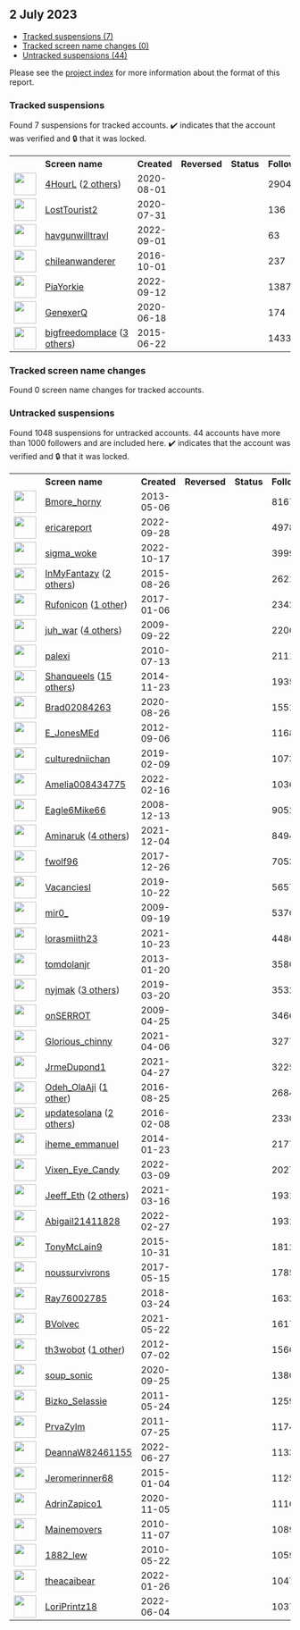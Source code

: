 ##  2 July 2023

* [Tracked suspensions (7)](#tracked-suspensions)
* [Tracked screen name changes (0)](#tracked-screen-name-changes)
* [Untracked suspensions (44)](#untracked-suspensions)

Please see the [project index](https://github.com/travisbrown/twitter-watch) for more information about the format of this report.

### Tracked suspensions

Found 7 suspensions for tracked accounts.
  ✔️ indicates that the account was verified and 🔒 that it was locked.

<table>
    <tr>
        <th></th>
        <th align="left">Screen name</th>
        <th align="left">Created</th>
        <th align="left">Reversed</th>
        <th align="left">Status</th>
        <th align="left">Followers</th>
        <th align="left">Ranking</th></tr>
    </tr>
        <tr>
            <td><a href="https://twitter.com/intent/user?user_id=1289616476194975745">
                <img src="https://pbs.twimg.com/profile_images/1598416850278391809/d18vRk7Q_normal.png" width="40px" height="40px" align="center"/></a>
            </td>
            <td>
                <a href="https://twitter.com/4HourL">4HourL</a>&nbsp;(<a href="https://api.memory.lol/v1/tw/id/1289616476194975745">2 others</a>)&nbsp;</td>
            <td>2020-08-01</td>
            <td></td>
            <td align="center"></td>
            <td>2904</td>
            <td>17108</td>
        </tr>
        <tr>
            <td><a href="https://twitter.com/intent/user?user_id=1289164459211137024">
                <img src="https://pbs.twimg.com/profile_images/1317247346384797697/0hPy2E7e_normal.jpg" width="40px" height="40px" align="center"/></a>
            </td>
            <td>
                <a href="https://twitter.com/LostTourist2">LostTourist2</a></td>
            <td>2020-07-31</td>
            <td></td>
            <td align="center"></td>
            <td>136</td>
            <td>17947</td>
        </tr>
        <tr>
            <td><a href="https://twitter.com/intent/user?user_id=1565302072538546176">
                <img src="https://pbs.twimg.com/profile_images/1565302189291094016/OrL92qJv_normal.jpg" width="40px" height="40px" align="center"/></a>
            </td>
            <td>
                <a href="https://twitter.com/havgunwilltravl">havgunwilltravl</a></td>
            <td>2022-09-01</td>
            <td></td>
            <td align="center"></td>
            <td>63</td>
            <td>23616</td>
        </tr>
        <tr>
            <td><a href="https://twitter.com/intent/user?user_id=782339854646390785">
                <img src="https://pbs.twimg.com/profile_images/1578320353830510592/dgqWnctw_normal.jpg" width="40px" height="40px" align="center"/></a>
            </td>
            <td>
                <a href="https://twitter.com/chileanwanderer">chileanwanderer</a></td>
            <td>2016-10-01</td>
            <td></td>
            <td align="center"></td>
            <td>237</td>
            <td>52849</td>
        </tr>
        <tr>
            <td><a href="https://twitter.com/intent/user?user_id=1569134097775173634">
                <img src="https://pbs.twimg.com/profile_images/1593824852107993089/lm5MA7rl_normal.jpg" width="40px" height="40px" align="center"/></a>
            </td>
            <td>
                <a href="https://twitter.com/PiaYorkie">PiaYorkie</a></td>
            <td>2022-09-12</td>
            <td></td>
            <td align="center"></td>
            <td>1387</td>
            <td>64766</td>
        </tr>
        <tr>
            <td><a href="https://twitter.com/intent/user?user_id=1273754620192452609">
                <img src="https://pbs.twimg.com/profile_images/1369179654356013060/zj-HDu8V_normal.jpg" width="40px" height="40px" align="center"/></a>
            </td>
            <td>
                <a href="https://twitter.com/GenexerQ">GenexerQ</a></td>
            <td>2020-06-18</td>
            <td></td>
            <td align="center"></td>
            <td>174</td>
            <td>84624</td>
        </tr>
        <tr>
            <td><a href="https://twitter.com/intent/user?user_id=3252159602">
                <img src="https://pbs.twimg.com/profile_images/1518030489038295041/8YpnVCu0_normal.jpg" width="40px" height="40px" align="center"/></a>
            </td>
            <td>
                <a href="https://twitter.com/bigfreedomplace">bigfreedomplace</a>&nbsp;(<a href="https://api.memory.lol/v1/tw/id/3252159602">3 others</a>)&nbsp;</td>
            <td>2015-06-22</td>
            <td></td>
            <td align="center"></td>
            <td>1433</td>
            <td>99677</td>
        </tr></table>

### Tracked screen name changes

Found 0 screen name changes for tracked accounts.

### Untracked suspensions

Found 1048 suspensions for untracked accounts.
44 accounts have more than 1000 followers and are included here.
  ✔️ indicates that the account was verified and 🔒 that it was locked.

<table>
    <tr>
        <th></th>
        <th align="left">Screen name</th>
        <th align="left">Created</th>
        <th align="left">Reversed</th>
        <th align="left">Status</th>
        <th align="left">Followers</th>
    </tr>
        <tr>
            <td><a href="https://twitter.com/intent/user?user_id=1406582136">
                <img src="https://pbs.twimg.com/profile_images/951072088789483520/l-afljPv_normal.jpg" width="40px" height="40px" align="center"/></a>
            </td>
            <td>
                <a href="https://twitter.com/Bmore_horny">Bmore_horny</a></td>
            <td>2013-05-06</td>
            <td></td>
            <td align="center"></td>
            <td>816775</td>
        </tr>
        <tr>
            <td><a href="https://twitter.com/intent/user?user_id=1575205434843049984">
                <img src="https://pbs.twimg.com/profile_images/1582828230762934272/G0-VqYqB_normal.jpg" width="40px" height="40px" align="center"/></a>
            </td>
            <td>
                <a href="https://twitter.com/ericareport">ericareport</a></td>
            <td>2022-09-28</td>
            <td></td>
            <td align="center"></td>
            <td>49783</td>
        </tr>
        <tr>
            <td><a href="https://twitter.com/intent/user?user_id=1582004105098285058">
                <img src="https://pbs.twimg.com/profile_images/1592556848950960129/xRJznuM6_normal.png" width="40px" height="40px" align="center"/></a>
            </td>
            <td>
                <a href="https://twitter.com/sigma_woke">sigma_woke</a></td>
            <td>2022-10-17</td>
            <td></td>
            <td align="center"></td>
            <td>39998</td>
        </tr>
        <tr>
            <td><a href="https://twitter.com/intent/user?user_id=3450366201">
                <img src="https://pbs.twimg.com/profile_images/1556320392079450112/fOJsUYjE_normal.jpg" width="40px" height="40px" align="center"/></a>
            </td>
            <td>
                <a href="https://twitter.com/InMyFantazy">InMyFantazy</a>&nbsp;(<a href="https://api.memory.lol/v1/tw/id/3450366201">2 others</a>)&nbsp;</td>
            <td>2015-08-26</td>
            <td></td>
            <td align="center"></td>
            <td>26216</td>
        </tr>
        <tr>
            <td><a href="https://twitter.com/intent/user?user_id=817163412631330817">
                <img src="https://pbs.twimg.com/profile_images/1490846353240563712/MIqIobzB_normal.jpg" width="40px" height="40px" align="center"/></a>
            </td>
            <td>
                <a href="https://twitter.com/Rufonicon">Rufonicon</a>&nbsp;(<a href="https://api.memory.lol/v1/tw/id/817163412631330817">1 other</a>)&nbsp;</td>
            <td>2017-01-06</td>
            <td></td>
            <td align="center"></td>
            <td>23429</td>
        </tr>
        <tr>
            <td><a href="https://twitter.com/intent/user?user_id=76494652">
                <img src="https://pbs.twimg.com/profile_images/1587988866631438337/EYhzCy5q_normal.jpg" width="40px" height="40px" align="center"/></a>
            </td>
            <td>
                <a href="https://twitter.com/juh_war">juh_war</a>&nbsp;(<a href="https://api.memory.lol/v1/tw/id/76494652">4 others</a>)&nbsp;</td>
            <td>2009-09-22</td>
            <td></td>
            <td align="center"></td>
            <td>22068</td>
        </tr>
        <tr>
            <td><a href="https://twitter.com/intent/user?user_id=166226737">
                <img src="https://pbs.twimg.com/profile_images/1489130696757026817/fCiszlKz_normal.jpg" width="40px" height="40px" align="center"/></a>
            </td>
            <td>
                <a href="https://twitter.com/palexi">palexi</a></td>
            <td>2010-07-13</td>
            <td></td>
            <td align="center"></td>
            <td>21118</td>
        </tr>
        <tr>
            <td><a href="https://twitter.com/intent/user?user_id=2889494859">
                <img src="https://pbs.twimg.com/profile_images/1580944832729579520/Et2bWBoh_normal.jpg" width="40px" height="40px" align="center"/></a>
            </td>
            <td>
                <a href="https://twitter.com/Shanqueels">Shanqueels</a>&nbsp;(<a href="https://api.memory.lol/v1/tw/id/2889494859">15 others</a>)&nbsp;</td>
            <td>2014-11-23</td>
            <td></td>
            <td align="center"></td>
            <td>19354</td>
        </tr>
        <tr>
            <td><a href="https://twitter.com/intent/user?user_id=1298642358767169537">
                <img src="https://pbs.twimg.com/profile_images/1312837720394338305/QBZnFqK2_normal.jpg" width="40px" height="40px" align="center"/></a>
            </td>
            <td>
                <a href="https://twitter.com/Brad02084263">Brad02084263</a></td>
            <td>2020-08-26</td>
            <td></td>
            <td align="center"></td>
            <td>15519</td>
        </tr>
        <tr>
            <td><a href="https://twitter.com/intent/user?user_id=807626329">
                <img src="https://pbs.twimg.com/profile_images/1383079957010788364/rX2ratsZ_normal.jpg" width="40px" height="40px" align="center"/></a>
            </td>
            <td>
                <a href="https://twitter.com/E_JonesMEd">E_JonesMEd</a></td>
            <td>2012-09-06</td>
            <td></td>
            <td align="center"></td>
            <td>11683</td>
        </tr>
        <tr>
            <td><a href="https://twitter.com/intent/user?user_id=1094164340389961728">
                <img src="https://pbs.twimg.com/profile_images/1218613536580087811/DEzXUVJf_normal.jpg" width="40px" height="40px" align="center"/></a>
            </td>
            <td>
                <a href="https://twitter.com/culturedniichan">culturedniichan</a></td>
            <td>2019-02-09</td>
            <td></td>
            <td align="center"></td>
            <td>10736</td>
        </tr>
        <tr>
            <td><a href="https://twitter.com/intent/user?user_id=1493983008268996612">
                <img src="https://pbs.twimg.com/profile_images/1493983369612431365/d3ClvcK4_normal.jpg" width="40px" height="40px" align="center"/></a>
            </td>
            <td>
                <a href="https://twitter.com/Amelia008434775">Amelia008434775</a></td>
            <td>2022-02-16</td>
            <td></td>
            <td align="center"></td>
            <td>10361</td>
        </tr>
        <tr>
            <td><a href="https://twitter.com/intent/user?user_id=18090980">
                <img src="https://pbs.twimg.com/profile_images/1591456248733605890/Er6mnFA6_normal.jpg" width="40px" height="40px" align="center"/></a>
            </td>
            <td>
                <a href="https://twitter.com/Eagle6Mike66">Eagle6Mike66</a></td>
            <td>2008-12-13</td>
            <td></td>
            <td align="center"></td>
            <td>9052</td>
        </tr>
        <tr>
            <td><a href="https://twitter.com/intent/user?user_id=1467058200260366340">
                <img src="https://pbs.twimg.com/profile_images/1567871015425900547/mEZcxFX-_normal.jpg" width="40px" height="40px" align="center"/></a>
            </td>
            <td>
                <a href="https://twitter.com/Aminaruk">Aminaruk</a>&nbsp;(<a href="https://api.memory.lol/v1/tw/id/1467058200260366340">4 others</a>)&nbsp;</td>
            <td>2021-12-04</td>
            <td></td>
            <td align="center"></td>
            <td>8494</td>
        </tr>
        <tr>
            <td><a href="https://twitter.com/intent/user?user_id=945705304716644352">
                <img src="https://pbs.twimg.com/profile_images/1485246699870244872/uXlISaPX_normal.jpg" width="40px" height="40px" align="center"/></a>
            </td>
            <td>
                <a href="https://twitter.com/fwolf96">fwolf96</a></td>
            <td>2017-12-26</td>
            <td></td>
            <td align="center"></td>
            <td>7053</td>
        </tr>
        <tr>
            <td><a href="https://twitter.com/intent/user?user_id=1186761204968181761">
                <img src="https://pbs.twimg.com/profile_images/1448323034981539842/EpleHHTa_normal.jpg" width="40px" height="40px" align="center"/></a>
            </td>
            <td>
                <a href="https://twitter.com/VacanciesI">VacanciesI</a></td>
            <td>2019-10-22</td>
            <td></td>
            <td align="center"></td>
            <td>5657</td>
        </tr>
        <tr>
            <td><a href="https://twitter.com/intent/user?user_id=75658180">
                <img src="https://pbs.twimg.com/profile_images/1397784541410992130/zOw9Pzwd_normal.jpg" width="40px" height="40px" align="center"/></a>
            </td>
            <td>
                <a href="https://twitter.com/mir0_">mir0_</a></td>
            <td>2009-09-19</td>
            <td></td>
            <td align="center"></td>
            <td>5376</td>
        </tr>
        <tr>
            <td><a href="https://twitter.com/intent/user?user_id=1451901483545473024">
                <img src="https://pbs.twimg.com/profile_images/1451901803323437066/VC7EoDBs_normal.jpg" width="40px" height="40px" align="center"/></a>
            </td>
            <td>
                <a href="https://twitter.com/lorasmiith23">lorasmiith23</a></td>
            <td>2021-10-23</td>
            <td></td>
            <td align="center"></td>
            <td>4486</td>
        </tr>
        <tr>
            <td><a href="https://twitter.com/intent/user?user_id=1107529549">
                <img src="https://pbs.twimg.com/profile_images/1043477768636444673/jAVBkgYb_normal.jpg" width="40px" height="40px" align="center"/></a>
            </td>
            <td>
                <a href="https://twitter.com/tomdolanjr">tomdolanjr</a></td>
            <td>2013-01-20</td>
            <td></td>
            <td align="center"></td>
            <td>3580</td>
        </tr>
        <tr>
            <td><a href="https://twitter.com/intent/user?user_id=1108221984763269120">
                <img src="https://pbs.twimg.com/profile_images/1589297269542686721/uD8pbp8T_normal.jpg" width="40px" height="40px" align="center"/></a>
            </td>
            <td>
                <a href="https://twitter.com/nyjmak">nyjmak</a>&nbsp;(<a href="https://api.memory.lol/v1/tw/id/1108221984763269120">3 others</a>)&nbsp;</td>
            <td>2019-03-20</td>
            <td></td>
            <td align="center"></td>
            <td>3532</td>
        </tr>
        <tr>
            <td><a href="https://twitter.com/intent/user?user_id=35326240">
                <img src="https://pbs.twimg.com/profile_images/1471368200004767744/rUbAkBej_normal.jpg" width="40px" height="40px" align="center"/></a>
            </td>
            <td>
                <a href="https://twitter.com/onSERROT">onSERROT</a></td>
            <td>2009-04-25</td>
            <td></td>
            <td align="center"></td>
            <td>3466</td>
        </tr>
        <tr>
            <td><a href="https://twitter.com/intent/user?user_id=1379444455783211014">
                <img src="https://pbs.twimg.com/profile_images/1561919267309862915/CCkODLIC_normal.jpg" width="40px" height="40px" align="center"/></a>
            </td>
            <td>
                <a href="https://twitter.com/Glorious_chinny">Glorious_chinny</a></td>
            <td>2021-04-06</td>
            <td></td>
            <td align="center"></td>
            <td>3277</td>
        </tr>
        <tr>
            <td><a href="https://twitter.com/intent/user?user_id=1387059122906992640">
                <img src="https://pbs.twimg.com/profile_images/1389531603840421888/3sHT1tSd_normal.jpg" width="40px" height="40px" align="center"/></a>
            </td>
            <td>
                <a href="https://twitter.com/JrmeDupond1">JrmeDupond1</a></td>
            <td>2021-04-27</td>
            <td></td>
            <td align="center"></td>
            <td>3225</td>
        </tr>
        <tr>
            <td><a href="https://twitter.com/intent/user?user_id=768951494280351744">
                <img src="https://pbs.twimg.com/profile_images/1589002871894429697/d3hSs0TG_normal.jpg" width="40px" height="40px" align="center"/></a>
            </td>
            <td>
                <a href="https://twitter.com/Odeh_OlaAji">Odeh_OlaAji</a>&nbsp;(<a href="https://api.memory.lol/v1/tw/id/768951494280351744">1 other</a>)&nbsp;</td>
            <td>2016-08-25</td>
            <td></td>
            <td align="center"></td>
            <td>2684</td>
        </tr>
        <tr>
            <td><a href="https://twitter.com/intent/user?user_id=4887000971">
                <img src="https://pbs.twimg.com/profile_images/1592839026955780096/txhZEDwX_normal.jpg" width="40px" height="40px" align="center"/></a>
            </td>
            <td>
                <a href="https://twitter.com/updatesolana">updatesolana</a>&nbsp;(<a href="https://api.memory.lol/v1/tw/id/4887000971">2 others</a>)&nbsp;</td>
            <td>2016-02-08</td>
            <td></td>
            <td align="center"></td>
            <td>2330</td>
        </tr>
        <tr>
            <td><a href="https://twitter.com/intent/user?user_id=2298841054">
                <img src="https://pbs.twimg.com/profile_images/1547246599193219073/PsEVeE2V_normal.jpg" width="40px" height="40px" align="center"/></a>
            </td>
            <td>
                <a href="https://twitter.com/iheme_emmanuel">iheme_emmanuel</a></td>
            <td>2014-01-23</td>
            <td></td>
            <td align="center"></td>
            <td>2177</td>
        </tr>
        <tr>
            <td><a href="https://twitter.com/intent/user?user_id=1501467310497751040">
                <img src="https://pbs.twimg.com/profile_images/1527406959695040513/l8tSQ0fi_normal.jpg" width="40px" height="40px" align="center"/></a>
            </td>
            <td>
                <a href="https://twitter.com/Vixen_Eye_Candy">Vixen_Eye_Candy</a></td>
            <td>2022-03-09</td>
            <td></td>
            <td align="center"></td>
            <td>2027</td>
        </tr>
        <tr>
            <td><a href="https://twitter.com/intent/user?user_id=1371783577113878533">
                <img src="https://pbs.twimg.com/profile_images/1596264874975313923/YLSwKnat_normal.jpg" width="40px" height="40px" align="center"/></a>
            </td>
            <td>
                <a href="https://twitter.com/Jeeff_Eth">Jeeff_Eth</a>&nbsp;(<a href="https://api.memory.lol/v1/tw/id/1371783577113878533">2 others</a>)&nbsp;</td>
            <td>2021-03-16</td>
            <td></td>
            <td align="center"></td>
            <td>1931</td>
        </tr>
        <tr>
            <td><a href="https://twitter.com/intent/user?user_id=1497988407565422598">
                <img src="https://pbs.twimg.com/profile_images/1505307365943529473/6BYdYI8q_normal.jpg" width="40px" height="40px" align="center"/></a>
            </td>
            <td>
                <a href="https://twitter.com/Abigail21411828">Abigail21411828</a></td>
            <td>2022-02-27</td>
            <td></td>
            <td align="center"></td>
            <td>1931</td>
        </tr>
        <tr>
            <td><a href="https://twitter.com/intent/user?user_id=4075120754">
                <img src="https://pbs.twimg.com/profile_images/660288702904594432/dnlA3buq_normal.jpg" width="40px" height="40px" align="center"/></a>
            </td>
            <td>
                <a href="https://twitter.com/TonyMcLain9">TonyMcLain9</a></td>
            <td>2015-10-31</td>
            <td></td>
            <td align="center"></td>
            <td>1812</td>
        </tr>
        <tr>
            <td><a href="https://twitter.com/intent/user?user_id=864043854479192064">
                <img src="https://pbs.twimg.com/profile_images/1591492620794138626/dB9wmLWa_normal.jpg" width="40px" height="40px" align="center"/></a>
            </td>
            <td>
                <a href="https://twitter.com/noussurvivrons">noussurvivrons</a></td>
            <td>2017-05-15</td>
            <td></td>
            <td align="center"></td>
            <td>1785</td>
        </tr>
        <tr>
            <td><a href="https://twitter.com/intent/user?user_id=977537417757544448">
                <img src="https://pbs.twimg.com/profile_images/982062294413783040/TBSmGzu7_normal.jpg" width="40px" height="40px" align="center"/></a>
            </td>
            <td>
                <a href="https://twitter.com/Ray76002785">Ray76002785</a></td>
            <td>2018-03-24</td>
            <td></td>
            <td align="center"></td>
            <td>1632</td>
        </tr>
        <tr>
            <td><a href="https://twitter.com/intent/user?user_id=1396149692543606784">
                <img src="https://pbs.twimg.com/profile_images/1396150497204080646/lQrVoNdH_normal.jpg" width="40px" height="40px" align="center"/></a>
            </td>
            <td>
                <a href="https://twitter.com/BVolvec">BVolvec</a></td>
            <td>2021-05-22</td>
            <td></td>
            <td align="center"></td>
            <td>1617</td>
        </tr>
        <tr>
            <td><a href="https://twitter.com/intent/user?user_id=624800531">
                <img src="https://pbs.twimg.com/profile_images/1560042733250793472/M71uZNKe_normal.jpg" width="40px" height="40px" align="center"/></a>
            </td>
            <td>
                <a href="https://twitter.com/th3wobot">th3wobot</a>&nbsp;(<a href="https://api.memory.lol/v1/tw/id/624800531">1 other</a>)&nbsp;</td>
            <td>2012-07-02</td>
            <td></td>
            <td align="center"></td>
            <td>1566</td>
        </tr>
        <tr>
            <td><a href="https://twitter.com/intent/user?user_id=1309610653737459713">
                <img src="https://pbs.twimg.com/profile_images/1598306341952655360/mVLFqbDk_normal.jpg" width="40px" height="40px" align="center"/></a>
            </td>
            <td>
                <a href="https://twitter.com/soup_sonic">soup_sonic</a></td>
            <td>2020-09-25</td>
            <td></td>
            <td align="center"></td>
            <td>1380</td>
        </tr>
        <tr>
            <td><a href="https://twitter.com/intent/user?user_id=304261353">
                <img src="https://pbs.twimg.com/profile_images/378800000545232570/3dee12a3f418776ca39517bb59101029_normal.jpeg" width="40px" height="40px" align="center"/></a>
            </td>
            <td>
                <a href="https://twitter.com/Bizko_Selassie">Bizko_Selassie</a></td>
            <td>2011-05-24</td>
            <td></td>
            <td align="center"></td>
            <td>1259</td>
        </tr>
        <tr>
            <td><a href="https://twitter.com/intent/user?user_id=342077368">
                <img src="https://pbs.twimg.com/profile_images/1498429039253590022/dcMivhTf_normal.jpg" width="40px" height="40px" align="center"/></a>
            </td>
            <td>
                <a href="https://twitter.com/PrvaZylm">PrvaZylm</a></td>
            <td>2011-07-25</td>
            <td></td>
            <td align="center"></td>
            <td>1174</td>
        </tr>
        <tr>
            <td><a href="https://twitter.com/intent/user?user_id=1541380209475293184">
                <img src="https://pbs.twimg.com/profile_images/1547247058930716672/eawDfZJF_normal.jpg" width="40px" height="40px" align="center"/></a>
            </td>
            <td>
                <a href="https://twitter.com/DeannaW82461155">DeannaW82461155</a></td>
            <td>2022-06-27</td>
            <td></td>
            <td align="center"></td>
            <td>1133</td>
        </tr>
        <tr>
            <td><a href="https://twitter.com/intent/user?user_id=2960653157">
                <img src="https://pbs.twimg.com/profile_images/1486450185353977864/v0q0yV_B_normal.jpg" width="40px" height="40px" align="center"/></a>
            </td>
            <td>
                <a href="https://twitter.com/Jeromerinner68">Jeromerinner68</a></td>
            <td>2015-01-04</td>
            <td></td>
            <td align="center"></td>
            <td>1125</td>
        </tr>
        <tr>
            <td><a href="https://twitter.com/intent/user?user_id=1324441296786907136">
                <img src="https://pbs.twimg.com/profile_images/1598370543639662616/8ZfTZkXK_normal.jpg" width="40px" height="40px" align="center"/></a>
            </td>
            <td>
                <a href="https://twitter.com/AdrinZapico1">AdrinZapico1</a></td>
            <td>2020-11-05</td>
            <td></td>
            <td align="center"></td>
            <td>1116</td>
        </tr>
        <tr>
            <td><a href="https://twitter.com/intent/user?user_id=212926354">
                <img src="https://pbs.twimg.com/profile_images/700023029833793536/hYhKOtLH_normal.png" width="40px" height="40px" align="center"/></a>
            </td>
            <td>
                <a href="https://twitter.com/Mainemovers">Mainemovers</a></td>
            <td>2010-11-07</td>
            <td></td>
            <td align="center"></td>
            <td>1089</td>
        </tr>
        <tr>
            <td><a href="https://twitter.com/intent/user?user_id=146774932">
                <img src="https://pbs.twimg.com/profile_images/834694616926547970/pQ_TPHg-_normal.jpg" width="40px" height="40px" align="center"/></a>
            </td>
            <td>
                <a href="https://twitter.com/1882_lew">1882_lew</a></td>
            <td>2010-05-22</td>
            <td></td>
            <td align="center"></td>
            <td>1059</td>
        </tr>
        <tr>
            <td><a href="https://twitter.com/intent/user?user_id=1486162914239209486">
                <img src="https://pbs.twimg.com/profile_images/1587825744561971203/XwnZpFSC_normal.jpg" width="40px" height="40px" align="center"/></a>
            </td>
            <td>
                <a href="https://twitter.com/theacaibear">theacaibear</a></td>
            <td>2022-01-26</td>
            <td></td>
            <td align="center"></td>
            <td>1047</td>
        </tr>
        <tr>
            <td><a href="https://twitter.com/intent/user?user_id=1532998684107243522">
                <img src="https://pbs.twimg.com/profile_images/1536298646484013062/tIqgHs0I_normal.jpg" width="40px" height="40px" align="center"/></a>
            </td>
            <td>
                <a href="https://twitter.com/LoriPrintz18">LoriPrintz18</a></td>
            <td>2022-06-04</td>
            <td></td>
            <td align="center"></td>
            <td>1037</td>
        </tr></table>
